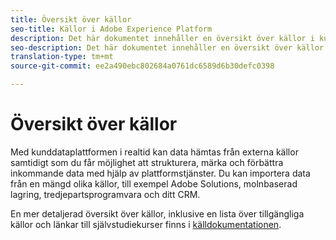 ```yaml
---
title: Översikt över källor
seo-title: Källor i Adobe Experience Platform
description: Det här dokumentet innehåller en översikt över källor i kunddataplattformen i realtid
seo-description: Det här dokumentet innehåller en översikt över källor i kunddataplattformen i realtid
translation-type: tm+mt
source-git-commit: ee2a490ebc802684a0761dc6589d6b30defc0398

---
```



# Översikt över källor

Med kunddataplattformen i realtid kan data hämtas från externa källor samtidigt som du får möjlighet att strukturera, märka och förbättra inkommande data med hjälp av plattformstjänster. Du kan importera data från en mängd olika källor, till exempel Adobe Solutions, molnbaserad lagring, tredjepartsprogramvara och ditt CRM.

En mer detaljerad översikt över källor, inklusive en lista över tillgängliga källor och länkar till självstudiekurser finns i [källdokumentationen](../../source-connectors/home.md).
